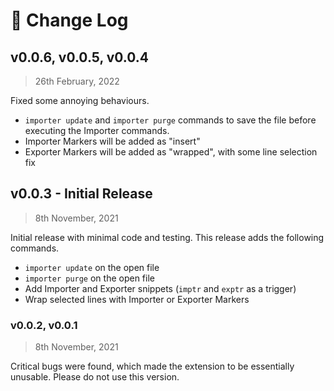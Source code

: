 # 📝 Change Log

## v0.0.6, v0.0.5, v0.0.4

> 26th February, 2022

Fixed some annoying behaviours.

- `importer update` and `importer purge` commands to save the file before executing the Importer commands.
- Importer Markers will be added as "insert"
- Exporter Markers will be added as "wrapped", with some line selection fix

## v0.0.3 - Initial Release

> 8th November, 2021

Initial release with minimal code and testing. This release adds the following commands.

- `importer update` on the open file
- `importer purge` on the open file
- Add Importer and Exporter snippets (`imptr` and `exptr` as a trigger)
- Wrap selected lines with Importer or Exporter Markers

### v0.0.2, v0.0.1

> 8th November, 2021

Critical bugs were found, which made the extension to be essentially unusable. Please do not use this version.
